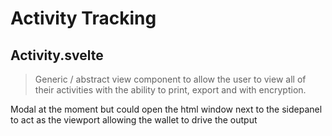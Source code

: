 # Activity Tracking

## Activity.svelte

> Generic / abstract view component to allow the user to view all of their activities with the ability to print, export and with encryption.

Modal at the moment but could open the html window next to the sidepanel to act as the viewport allowing the wallet to drive the output
